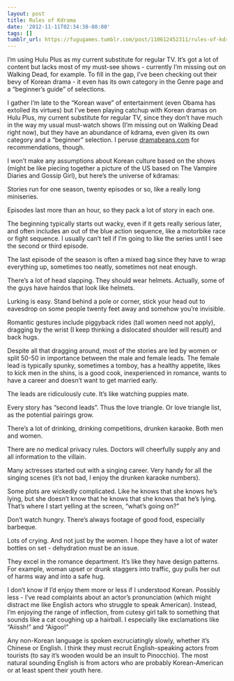 ```yaml
---
layout: post
title: Rules of Kdrama
date: '2012-11-11T02:34:30-08:00'
tags: []
tumblr_url: https://fugugames.tumblr.com/post/110612452311/rules-of-kdrama
---
```

I’m using Hulu Plus as my current substitute for regular TV. It’s got a lot of content but lacks most of my must-see shows - currently I’m missing out on Walking Dead, for example. To fill in the gap, I’ve been checking out their bevy of Korean drama - it even has its own category in the Genre page and a “beginner’s guide” of selections.

I gather I’m late to the “Korean wave” of entertainment (even Obama has extolled its virtues) but I’ve been playing catchup with Korean dramas on Hulu Plus, my current substitute for regular TV, since they don’t have much in the way my usual must-watch shows (I’m missing out on Walking Dead right now), but they have an abundance of kdrama, even given its own category and a “beginner” selection. I peruse [dramabeans.com](http://dramabeans.com/) for recommendations, though.

I won’t make any assumptions about Korean culture based on the shows (might be like piecing together a picture of the US based on The Vampire Diaries and Gossip Girl), but here’s the universe of kdramas:

Stories run for one season, twenty episodes or so, like a really long miniseries.

Episodes last more than an hour, so they pack a lot of story in each one.

The beginning typically starts out wacky, even if it gets really serious later, and often includes an out of the blue action sequence, like a motorbike race or fight sequence. I usually can’t tell if I’m going to like the series until I see the second or third episode.

The last episode of the season is often a mixed bag since they have to wrap everything up, sometimes too neatly, sometimes not neat enough.

There’s a lot of head slapping. They should wear helmets. Actually, some of the guys have hairdos that look like helmets.

Lurking is easy. Stand behind a pole or corner, stick your head out to eavesdrop on some people twenty feet away and somehow you’re invisible.

Romantic gestures include piggyback rides (tall women need not apply), dragging by the wrist (I keep thinking a dislocated shoulder will result) and back hugs.

Despite all that dragging around, most of the stories are led by women or split 50-50 in importance between the male and female leads. The female lead is typically spunky, sometimes a tomboy, has a healthy appetite, likes to kick men in the shins, is a good cook, inexperienced in romance, wants to have a career and doesn’t want to get married early.

The leads are ridiculously cute. It’s like watching puppies mate.

Every story has “second leads”. Thus the love triangle. Or love triangle list, as the potential pairings grow.

There’s a lot of drinking, drinking competitions, drunken karaoke. Both men and women.

There are no medical privacy rules. Doctors will cheerfully supply any and all information to the villain.

Many actresses started out with a singing career. Very handy for all the singing scenes (it’s not bad, I enjoy the drunken karaoke numbers).

Some plots are wickedly complicated. Like he knows that she knows he’s lying, but she doesn’t know that he knows that she knows that he’s lying. That’s where I start yelling at the screen, “what’s going on?”

Don’t watch hungry. There’s always footage of good food, especially barbeque.

Lots of crying. And not just by the women. I hope they have a lot of water bottles on set - dehydration must be an issue.

They excel in the romance department. It’s like they have design patterns. For example, woman upset or drunk staggers into traffic, guy pulls her out of harms way and into a safe hug.

I don’t know if I’d enjoy them more or less if I understood Korean. Possibly less - I’ve read complaints about an actor’s pronunciation (which might distract me like English actors who struggle to speak American). Instead, I’m enjoying the range of inflection, from cutesy girl talk to something that sounds like a cat coughing up a hairball. I especially like exclamations like “Aiissh!” and “Aigoo!”

Any non-Korean language is spoken excruciatingly slowly, whether it’s Chinese or English. I think they must recruit English-speaking actors from tourists (to say it’s wooden would be an insult to Pinocchio). The most natural sounding English is from actors who are probably Korean-American or at least spent their youth here.

